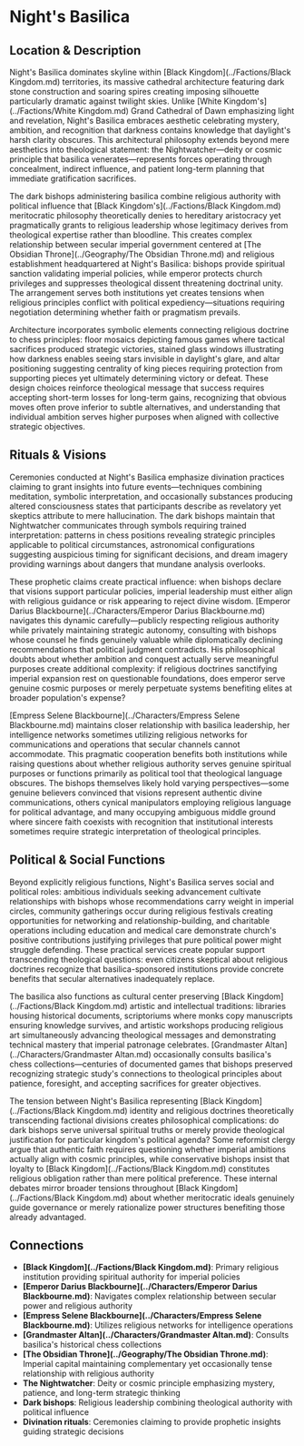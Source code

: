 <!-- Expanded by AI: 2025-10-13 -->

# Night's Basilica

## Location & Description

Night's Basilica dominates skyline within [Black Kingdom](../Factions/Black Kingdom.md) territories, its massive cathedral architecture featuring dark stone construction and soaring spires creating imposing silhouette particularly dramatic against twilight skies. Unlike [White Kingdom's](../Factions/White Kingdom.md) Grand Cathedral of Dawn emphasizing light and revelation, Night's Basilica embraces aesthetic celebrating mystery, ambition, and recognition that darkness contains knowledge that daylight's harsh clarity obscures. This architectural philosophy extends beyond mere aesthetics into theological statement: the Nightwatcher—deity or cosmic principle that basilica venerates—represents forces operating through concealment, indirect influence, and patient long-term planning that immediate gratification sacrifices.

The dark bishops administering basilica combine religious authority with political influence that [Black Kingdom's](../Factions/Black Kingdom.md) meritocratic philosophy theoretically denies to hereditary aristocracy yet pragmatically grants to religious leadership whose legitimacy derives from theological expertise rather than bloodline. This creates complex relationship between secular imperial government centered at [The Obsidian Throne](../Geography/The Obsidian Throne.md) and religious establishment headquartered at Night's Basilica: bishops provide spiritual sanction validating imperial policies, while emperor protects church privileges and suppresses theological dissent threatening doctrinal unity. The arrangement serves both institutions yet creates tensions when religious principles conflict with political expediency—situations requiring negotiation determining whether faith or pragmatism prevails.

Architecture incorporates symbolic elements connecting religious doctrine to chess principles: floor mosaics depicting famous games where tactical sacrifices produced strategic victories, stained glass windows illustrating how darkness enables seeing stars invisible in daylight's glare, and altar positioning suggesting centrality of king pieces requiring protection from supporting pieces yet ultimately determining victory or defeat. These design choices reinforce theological message that success requires accepting short-term losses for long-term gains, recognizing that obvious moves often prove inferior to subtle alternatives, and understanding that individual ambition serves higher purposes when aligned with collective strategic objectives.

## Rituals & Visions

Ceremonies conducted at Night's Basilica emphasize divination practices claiming to grant insights into future events—techniques combining meditation, symbolic interpretation, and occasionally substances producing altered consciousness states that participants describe as revelatory yet skeptics attribute to mere hallucination. The dark bishops maintain that Nightwatcher communicates through symbols requiring trained interpretation: patterns in chess positions revealing strategic principles applicable to political circumstances, astronomical configurations suggesting auspicious timing for significant decisions, and dream imagery providing warnings about dangers that mundane analysis overlooks.

These prophetic claims create practical influence: when bishops declare that visions support particular policies, imperial leadership must either align with religious guidance or risk appearing to reject divine wisdom. [Emperor Darius Blackbourne](../Characters/Emperor Darius Blackbourne.md) navigates this dynamic carefully—publicly respecting religious authority while privately maintaining strategic autonomy, consulting with bishops whose counsel he finds genuinely valuable while diplomatically declining recommendations that political judgment contradicts. His philosophical doubts about whether ambition and conquest actually serve meaningful purposes create additional complexity: if religious doctrines sanctifying imperial expansion rest on questionable foundations, does emperor serve genuine cosmic purposes or merely perpetuate systems benefiting elites at broader population's expense?

[Empress Selene Blackbourne](../Characters/Empress Selene Blackbourne.md) maintains closer relationship with basilica leadership, her intelligence networks sometimes utilizing religious networks for communications and operations that secular channels cannot accommodate. This pragmatic cooperation benefits both institutions while raising questions about whether religious authority serves genuine spiritual purposes or functions primarily as political tool that theological language obscures. The bishops themselves likely hold varying perspectives—some genuine believers convinced that visions represent authentic divine communications, others cynical manipulators employing religious language for political advantage, and many occupying ambiguous middle ground where sincere faith coexists with recognition that institutional interests sometimes require strategic interpretation of theological principles.

## Political & Social Functions

Beyond explicitly religious functions, Night's Basilica serves social and political roles: ambitious individuals seeking advancement cultivate relationships with bishops whose recommendations carry weight in imperial circles, community gatherings occur during religious festivals creating opportunities for networking and relationship-building, and charitable operations including education and medical care demonstrate church's positive contributions justifying privileges that pure political power might struggle defending. These practical services create popular support transcending theological questions: even citizens skeptical about religious doctrines recognize that basilica-sponsored institutions provide concrete benefits that secular alternatives inadequately replace.

The basilica also functions as cultural center preserving [Black Kingdom](../Factions/Black Kingdom.md) artistic and intellectual traditions: libraries housing historical documents, scriptoriums where monks copy manuscripts ensuring knowledge survives, and artistic workshops producing religious art simultaneously advancing theological messages and demonstrating technical mastery that imperial patronage celebrates. [Grandmaster Altan](../Characters/Grandmaster Altan.md) occasionally consults basilica's chess collections—centuries of documented games that bishops preserved recognizing strategic study's connections to theological principles about patience, foresight, and accepting sacrifices for greater objectives.

The tension between Night's Basilica representing [Black Kingdom](../Factions/Black Kingdom.md) identity and religious doctrines theoretically transcending factional divisions creates philosophical complications: do dark bishops serve universal spiritual truths or merely provide theological justification for particular kingdom's political agenda? Some reformist clergy argue that authentic faith requires questioning whether imperial ambitions actually align with cosmic principles, while conservative bishops insist that loyalty to [Black Kingdom](../Factions/Black Kingdom.md) constitutes religious obligation rather than mere political preference. These internal debates mirror broader tensions throughout [Black Kingdom](../Factions/Black Kingdom.md) about whether meritocratic ideals genuinely guide governance or merely rationalize power structures benefiting those already advantaged.

## Connections

- **[Black Kingdom](../Factions/Black Kingdom.md)**: Primary religious institution providing spiritual authority for imperial policies
- **[Emperor Darius Blackbourne](../Characters/Emperor Darius Blackbourne.md)**: Navigates complex relationship between secular power and religious authority
- **[Empress Selene Blackbourne](../Characters/Empress Selene Blackbourne.md)**: Utilizes religious networks for intelligence operations
- **[Grandmaster Altan](../Characters/Grandmaster Altan.md)**: Consults basilica's historical chess collections
- **[The Obsidian Throne](../Geography/The Obsidian Throne.md)**: Imperial capital maintaining complementary yet occasionally tense relationship with religious authority
- **The Nightwatcher**: Deity or cosmic principle emphasizing mystery, patience, and long-term strategic thinking
- **Dark bishops**: Religious leadership combining theological authority with political influence
- **Divination rituals**: Ceremonies claiming to provide prophetic insights guiding strategic decisions
